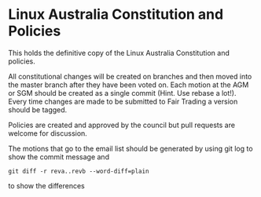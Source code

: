 Linux Australia Constitution and Policies
=========================================

This holds the definitive copy of the Linux Australia Constitution and 
policies.

All constitutional changes will be created on branches and then moved into
the master branch after they have been voted on. Each motion at the AGM or SGM
should be created as a single commit (Hint. Use rebase a lot!). Every time 
changes are made to be submitted to Fair Trading a version should be tagged.

Policies are created and approved by the council but pull requests are welcome
for discussion.

The motions that go to the email list should be generated by using git log to
show the commit message and

    git diff -r reva..revb --word-diff=plain

to show the differences
